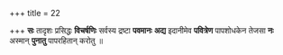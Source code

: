 +++
title = 22

+++
**सः** तादृशः प्रसिद्धः **विचर्षणिः** सर्वस्य द्रष्टा **पवमानः** **अद्य** इदानीमेव **पवित्रेण** पापशोधकेन तेजसा **नः** अस्मान् **पुनातु** पापरहितान् करोतु ॥